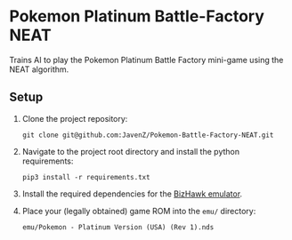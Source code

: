 # Pokemon Platinum Battle-Factory NEAT
Trains AI to play the Pokemon Platinum Battle Factory mini-game using the NEAT algorithm.

## Setup
1. Clone the project repository:
   
   `git clone git@github.com:JavenZ/Pokemon-Battle-Factory-NEAT.git`
   
2. Navigate to the project root directory and install the python requirements:
   
   `pip3 install -r requirements.txt`

3. Install the required dependencies for the [BizHawk emulator](https://github.com/TASEmulators/BizHawk).
4. Place your (legally obtained) game ROM into the `emu/` directory:

   `emu/Pokemon - Platinum Version (USA) (Rev 1).nds`
